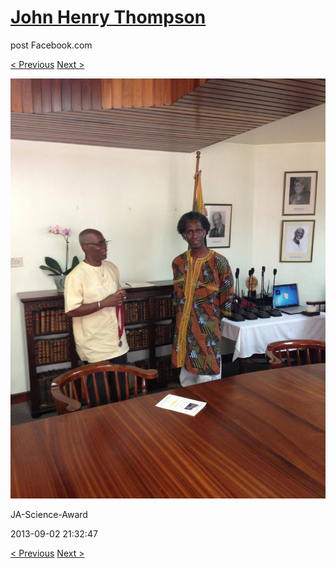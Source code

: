 # [John Henry Thompson](../README.md)
post Facebook.com

[< Previous](2013-09-02-47.md) [Next >](2013-09-02-49.md)

[![](../media/2013-09-02/JA-Science-Award-37.jpg)](../README.md)

JA-Science-Award

2013-09-02 21:32:47

[< Previous](2013-09-02-47.md) [Next >](2013-09-02-49.md)